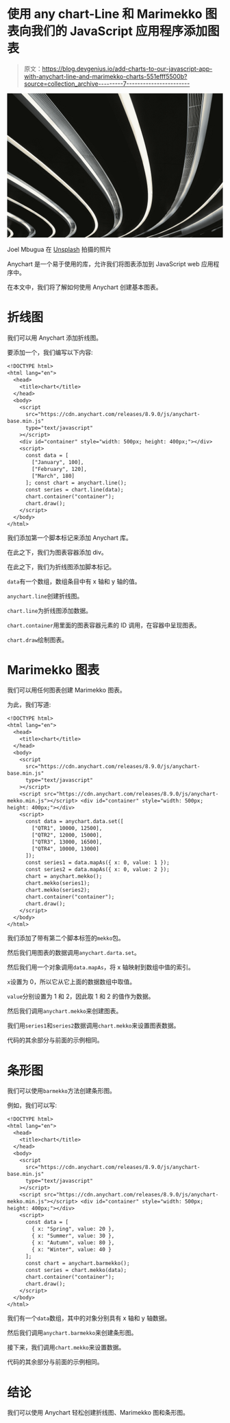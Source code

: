 # 使用 any chart-Line 和 Marimekko 图表向我们的 JavaScript 应用程序添加图表

> 原文：<https://blog.devgenius.io/add-charts-to-our-javascript-app-with-anychart-line-and-marimekko-charts-551efff5500b?source=collection_archive---------7----------------------->

![](img/68997cf1fc84ed0c9ced2b09f5c09c49.png)

Joel Mbugua 在 [Unsplash](https://unsplash.com?utm_source=medium&utm_medium=referral) 拍摄的照片

Anychart 是一个易于使用的库，允许我们将图表添加到 JavaScript web 应用程序中。

在本文中，我们将了解如何使用 Anychart 创建基本图表。

# 折线图

我们可以用 Anychart 添加折线图。

要添加一个，我们编写以下内容:

```
<!DOCTYPE html>
<html lang="en">
  <head>
    <title>chart</title>
  </head>
  <body>
    <script
      src="https://cdn.anychart.com/releases/8.9.0/js/anychart-base.min.js"
      type="text/javascript"
    ></script>
    <div id="container" style="width: 500px; height: 400px;"></div>
    <script>
      const data = [
        ["January", 100],
        ["February", 120],
        ["March", 180]
      ]; const chart = anychart.line();
      const series = chart.line(data);
      chart.container("container");
      chart.draw();
    </script>
  </body>
</html>
```

我们添加第一个脚本标记来添加 Anychart 库。

在此之下，我们为图表容器添加 div。

在此之下，我们为折线图添加脚本标记。

`data`有一个数组，数组条目中有 x 轴和 y 轴的值。

`anychart.line`创建折线图。

`chart.line`为折线图添加数据。

`chart.container`用里面的图表容器元素的 ID 调用，在容器中呈现图表。

`chart.draw`绘制图表。

# Marimekko 图表

我们可以用任何图表创建 Marimekko 图表。

为此，我们写道:

```
<!DOCTYPE html>
<html lang="en">
  <head>
    <title>chart</title>
  </head>
  <body>
    <script
      src="https://cdn.anychart.com/releases/8.9.0/js/anychart-base.min.js"
      type="text/javascript"
    ></script>
    <script src="https://cdn.anychart.com/releases/8.9.0/js/anychart-mekko.min.js"></script> <div id="container" style="width: 500px; height: 400px;"></div>
    <script>
      const data = anychart.data.set([
        ["QTR1", 10000, 12500],
        ["QTR2", 12000, 15000],
        ["QTR3", 13000, 16500],
        ["QTR4", 10000, 13000]
      ]);
      const series1 = data.mapAs({ x: 0, value: 1 });
      const series2 = data.mapAs({ x: 0, value: 2 });
      chart = anychart.mekko();
      chart.mekko(series1);
      chart.mekko(series2);
      chart.container("container");
      chart.draw();
    </script>
  </body>
</html>
```

我们添加了带有第二个脚本标签的`mekko`包。

然后我们用图表的数据调用`anychart.darta.set`。

然后我们用一个对象调用`data.mapAs`，将 x 轴映射到数组中值的索引。

`x`设置为 0，所以它从它上面的数据数组中取值。

`value`分别设置为 1 和 2，因此取 1 和 2 的值作为数据。

然后我们调用`anychart.mekko`来创建图表。

我们用`series1`和`series2`数据调用`chart.mekko`来设置图表数据。

代码的其余部分与前面的示例相同。

# 条形图

我们可以使用`barmekko`方法创建条形图。

例如，我们可以写:

```
<!DOCTYPE html>
<html lang="en">
  <head>
    <title>chart</title>
  </head>
  <body>
    <script
      src="https://cdn.anychart.com/releases/8.9.0/js/anychart-base.min.js"
      type="text/javascript"
    ></script>
    <script src="https://cdn.anychart.com/releases/8.9.0/js/anychart-mekko.min.js"></script> <div id="container" style="width: 500px; height: 400px;"></div>
    <script>
      const data = [
        { x: "Spring", value: 20 },
        { x: "Summer", value: 30 },
        { x: "Autumn", value: 80 },
        { x: "Winter", value: 40 }
      ];
      const chart = anychart.barmekko();
      const series = chart.mekko(data);
      chart.container("container");
      chart.draw();
    </script>
  </body>
</html>
```

我们有一个`data`数组，其中的对象分别具有 x 轴和 y 轴数据。

然后我们调用`anychart.barmekko`来创建条形图。

接下来，我们调用`chart.mekko`来设置数据。

代码的其余部分与前面的示例相同。

# 结论

我们可以使用 Anychart 轻松创建折线图、Marimekko 图和条形图。